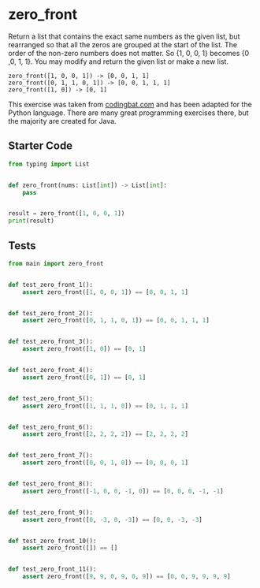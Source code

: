 # zero_front





Return a list that contains the exact same numbers as the given list, but rearranged so that all the zeros are grouped at the start of the list. The order of the non-zero numbers does not matter. So {1, 0, 0, 1} becomes {0 ,0, 1, 1}. You may modify and return the given list or make a new list.

```
zero_front([1, 0, 0, 1]) -> [0, 0, 1, 1]
zero_front([0, 1, 1, 0, 1]) -> [0, 0, 1, 1, 1]
zero_front([1, 0]) -> [0, 1]
```

This exercise was taken from [codingbat.com](https://codingbat.com/prob/p193753) and has been adapted for the Python language. There are many great programming exercises there, but the majority are created for Java.

## Starter Code
```python
from typing import List


def zero_front(nums: List[int]) -> List[int]:
    pass


result = zero_front([1, 0, 0, 1])
print(result)
```

## Tests
```python
from main import zero_front


def test_zero_front_1():
    assert zero_front([1, 0, 0, 1]) == [0, 0, 1, 1]


def test_zero_front_2():
    assert zero_front([0, 1, 1, 0, 1]) == [0, 0, 1, 1, 1]


def test_zero_front_3():
    assert zero_front([1, 0]) == [0, 1]


def test_zero_front_4():
    assert zero_front([0, 1]) == [0, 1]


def test_zero_front_5():
    assert zero_front([1, 1, 1, 0]) == [0, 1, 1, 1]


def test_zero_front_6():
    assert zero_front([2, 2, 2, 2]) == [2, 2, 2, 2]


def test_zero_front_7():
    assert zero_front([0, 0, 1, 0]) == [0, 0, 0, 1]


def test_zero_front_8():
    assert zero_front([-1, 0, 0, -1, 0]) == [0, 0, 0, -1, -1]


def test_zero_front_9():
    assert zero_front([0, -3, 0, -3]) == [0, 0, -3, -3]


def test_zero_front_10():
    assert zero_front([]) == []


def test_zero_front_11():
    assert zero_front([9, 9, 0, 9, 0, 9]) == [0, 0, 9, 9, 9, 9]
```
